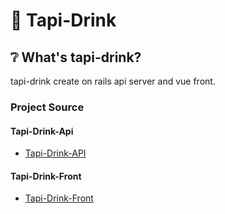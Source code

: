 # 🥛 Tapi-Drink

## ❔ What's tapi-drink?
tapi-drink create on rails api server and vue front.

### Project Source

#### Tapi-Drink-Api
* [Tapi-Drink-API](tapi-api/README.md)

#### Tapi-Drink-Front
* [Tapi-Drink-Front](vue-js/README.md)
